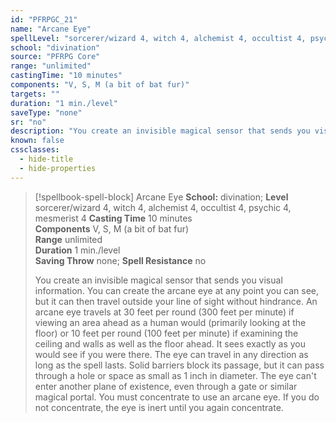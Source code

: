 ```yaml
---
id: "PFRPGC_21"
name: "Arcane Eye"
spellLevel: "sorcerer/wizard 4, witch 4, alchemist 4, occultist 4, psychic 4, mesmerist 4"
school: "divination"
source: "PFRPG Core"
range: "unlimited"
castingTime: "10 minutes"
components: "V, S, M (a bit of bat fur)"
targets: ""
duration: "1 min./level"
saveType: "none"
sr: "no"
description: "You create an invisible magical sensor that sends you visual information. You can create the arcane eye at any point you can see, but it can then travel outside your line of sight without hindrance. An arcane eye travels at 30 feet per round (300 feet per minute) if viewing an area ahead as a human would (primarily looking at the floor) or 10 feet per round (100 feet per minute) if examining the ceiling and walls as well as the floor ahead. It sees exactly as you would see if you were there. The eye can travel in any direction as long as the spell lasts. Solid barriers block its passage, but it can pass through a hole or space as small as 1 inch in diameter. The eye can't enter another plane of existence, even through a gate or similar magical portal. You must concentrate to use an arcane eye. If you do not concentrate, the eye is inert until you again concentrate."
known: false
cssclasses:
  - hide-title
  - hide-properties
---
```


> [!spellbook-spell-block] Arcane Eye
> **School:** divination; **Level** sorcerer/wizard 4, witch 4, alchemist 4, occultist 4, psychic 4, mesmerist 4
> **Casting Time** 10 minutes  
> **Components** V, S, M (a bit of bat fur)  
> **Range** unlimited  
> **Duration** 1 min./level  
> **Saving Throw** none; **Spell Resistance** no
> 
> You create an invisible magical sensor that sends you visual information. You can create the arcane eye at any point you can see, but it can then travel outside your line of sight without hindrance. An arcane eye travels at 30 feet per round (300 feet per minute) if viewing an area ahead as a human would (primarily looking at the floor) or 10 feet per round (100 feet per minute) if examining the ceiling and walls as well as the floor ahead. It sees exactly as you would see if you were there. The eye can travel in any direction as long as the spell lasts. Solid barriers block its passage, but it can pass through a hole or space as small as 1 inch in diameter. The eye can't enter another plane of existence, even through a gate or similar magical portal. You must concentrate to use an arcane eye. If you do not concentrate, the eye is inert until you again concentrate.